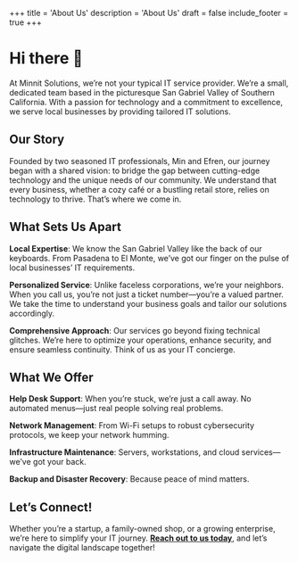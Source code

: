 +++
title = 'About Us'
description = 'About Us'
draft = false
include_footer = true
+++

# Hi there 👋
At Minnit Solutions, we’re not your typical IT service provider. We’re a small, dedicated team based in the picturesque San Gabriel Valley of Southern California. With a passion for technology and a commitment to excellence, we serve local businesses by providing tailored IT solutions.

## Our Story
Founded by two seasoned IT professionals, Min and Efren, our journey began with a shared vision: to bridge the gap between cutting-edge technology and the unique needs of our community. We understand that every business, whether a cozy café or a bustling retail store, relies on technology to thrive. That’s where we come in.

## What Sets Us Apart
**Local Expertise**: We know the San Gabriel Valley like the back of our keyboards. From Pasadena to El Monte, we’ve got our finger on the pulse of local businesses’ IT requirements.

**Personalized Service**: Unlike faceless corporations, we’re your neighbors. When you call us, you’re not just a ticket number—you’re a valued partner. We take the time to understand your business goals and tailor our solutions accordingly.

**Comprehensive Approach**: Our services go beyond fixing technical glitches. We’re here to optimize your operations, enhance security, and ensure seamless continuity. Think of us as your IT concierge.

## What We Offer
**Help Desk Support**: When you’re stuck, we’re just a call away. No automated menus—just real people solving real problems.

**Network Management**: From Wi-Fi setups to robust cybersecurity protocols, we keep your network humming.

**Infrastructure Maintenance**: Servers, workstations, and cloud services—we’ve got your back.

**Backup and Disaster Recovery**: Because peace of mind matters.

## Let’s Connect!
Whether you’re a startup, a family-owned shop, or a growing enterprise, we’re here to simplify your IT journey. [**Reach out to us today**](/contact), and let’s navigate the digital landscape together!
